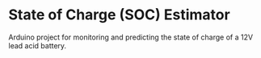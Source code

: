# State of Charge (SOC) Estimator

Arduino project for monitoring and predicting the state of charge of a 12V lead acid battery.
